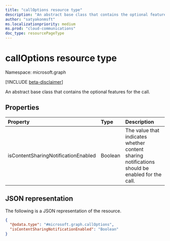 ```yaml
---
title: "callOptions resource type"
description: "An abstract base class that contains the optional features for the call."
author: "satyakonmsft"
ms.localizationpriority: medium
ms.prod: "cloud-communications"
doc_type: resourcePageType
---
```


# callOptions resource type

Namespace: microsoft.graph

[!INCLUDE [beta-disclaimer](../../includes/beta-disclaimer.md)]

An abstract base class that contains the optional features for the call.

## Properties
|Property                 |Type                      |Description                                                                        |
|:---                     |:---                      |:---                                                                               |
|isContentSharingNotificationEnabled   |Boolean                   |The value that indicates whether content sharing notifications should be enabled for the call.    |

## JSON representation
The following is a JSON representation of the resource.
<!-- {
  "blockType": "resource",
  "@odata.type": "microsoft.graph.callOptions"
}
-->
``` json
{
  "@odata.type": "#microsoft.graph.callOptions",
  "isContentSharingNotificationEnabled": "Boolean"
}
```
